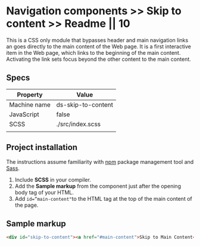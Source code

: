 # Navigation components >> Skip to content >> Readme || 10

This is a CSS only module that bypasses header and main navigation links an goes directly to the main content of the Web page. It is a first interactive item in the Web page, which links to the beginning of the main content. Activating the link sets focus beyond the other content to the main content.

## Specs

| Property | Value |
| --- | --- |
| Machine name | ds-skip-to-content |
| JavaScript | false |
| SCSS | ./src/index.scss |
|  |  |

## Project installation

The instructions assume familiarity with [npm](https://npmjs.com) package management tool and [Sass](https://sass-lang.com/).

1. Include **SCSS** in your compiler.
2. Add the **Sample markup** from the component just after the opening body tag of your HTML.
3. Add  `id=”main-content"`to the HTML tag at the top of the main content of the page. 

## Sample markup

```html preview
<div id="skip-to-content"><a href="#main-content">Skip to Main Content</a></div>
```




